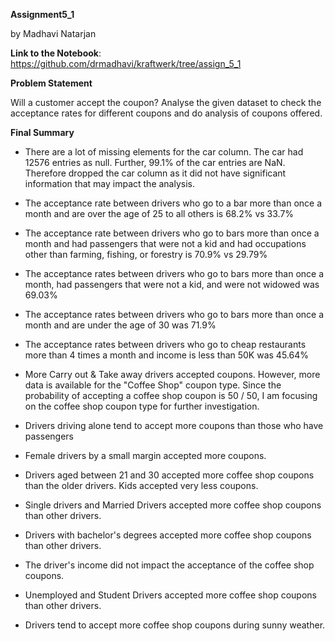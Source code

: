 **Assignment5_1**

by Madhavi Natarjan

**Link to the Notebook**: https://github.com/drmadhavi/kraftwerk/tree/assign_5_1

**Problem Statement**

Will a customer accept the coupon? Analyse the given dataset to check the acceptance rates for different coupons and do analysis of coupons offered.

**Final Summary**
- There are a lot of missing elements for the car column. The car had 12576 entries as null. Further, 99.1% of the car entries are NaN. Therefore dropped the car column as it did not have significant information that may impact the analysis.

- The acceptance rate between drivers who go to a bar more than once a month and are over the age of 25 to all others is 68.2% vs 33.7%
- The acceptance rate between drivers who go to bars more than once a month and had passengers that were not a kid and had occupations other than farming, fishing, or forestry is 70.9% vs 29.79%
- The acceptance rates between drivers who go to bars more than once a month, had passengers that were not a kid, and were not widowed was 69.03%
- The acceptance rates between drivers who go to bars more than once a month and are under the age of 30 was 71.9%
- The acceptance rates between drivers who go to cheap restaurants more than 4 times a month and income is less than 50K was 45.64%

- More Carry out & Take away drivers accepted coupons. However, more data is available for the "Coffee Shop" coupon type. Since the probability of accepting a coffee shop coupon is 50 / 50, I am focusing on the coffee shop coupon type for further investigation.
- Drivers driving alone tend to accept more coupons than those who have passengers
- Female drivers by a small margin accepted more coupons.
- Drivers aged between 21 and 30 accepted more coffee shop coupons than the older drivers. Kids accepted very less coupons.
- Single drivers and Married Drivers accepted more coffee shop coupons than other drivers.
- Drivers with bachelor's degrees accepted more coffee shop coupons than other drivers.
- The driver's income did not impact the acceptance of the coffee shop coupons.
- Unemployed and Student Drivers accepted more coffee shop coupons than other drivers.
- Drivers tend to accept more coffee shop coupons during sunny weather.
